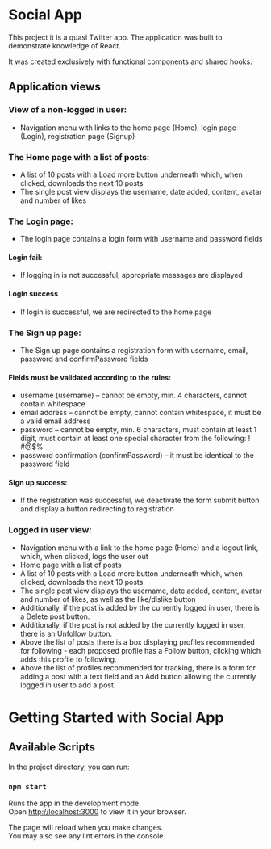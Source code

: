 # Social App

This project it is a quasi Twitter app. The application was built to demonstrate knowledge of React.

It was created exclusively with functional components and shared hooks.

## Application views

### View of a non-logged in user:

- Navigation menu with links to the home page (Home), login page (Login), registration page (Signup)

### The Home page with a list of posts:

- A list of 10 posts with a Load more button underneath which, when clicked, downloads the next 10 posts
- The single post view displays the username, date added, content, avatar and number of likes

### The Login page:

- The login page contains a login form with username and password fields

#### Login fail:

- If logging in is not successful, appropriate messages are displayed

#### Login success

- If login is successful, we are redirected to the home page

### The Sign up page:

- The Sign up page contains a registration form with username, email, password and confirmPassword fields

#### Fields must be validated according to the rules:

- username (username) – cannot be empty, min. 4 characters, cannot contain whitespace
- email address – cannot be empty, cannot contain whitespace, it must be a valid email address
- password – cannot be empty, min. 6 characters, must contain at least 1 digit, must contain at least one special character from the following: ! #@$%
- password confirmation (confirmPassword) – it must be identical to the password field

#### Sign up success:

- If the registration was successful, we deactivate the form submit button and display a button redirecting to registration

### Logged in user view:

- Navigation menu with a link to the home page (Home) and a logout link, which, when clicked, logs the user out
- Home page with a list of posts
- A list of 10 posts with a Load more button underneath which, when clicked, downloads the next 10 posts
- The single post view displays the username, date added, content, avatar and number of likes, as well as the like/dislike button
- Additionally, if the post is added by the currently logged in user, there is a Delete post button.
- Additionally, if the post is not added by the currently logged in user, there is an Unfollow button.
- Above the list of posts there is a box displaying profiles recommended for following - each proposed profile has a Follow button, clicking which adds this profile to following.
- Above the list of profiles recommended for tracking, there is a form for adding a post with a text field and an Add button allowing the currently logged in user to add a post.

# Getting Started with Social App

## Available Scripts

In the project directory, you can run:

### `npm start`

Runs the app in the development mode.\
Open [http://localhost:3000](http://localhost:3000) to view it in your browser.

The page will reload when you make changes.\
You may also see any lint errors in the console.

